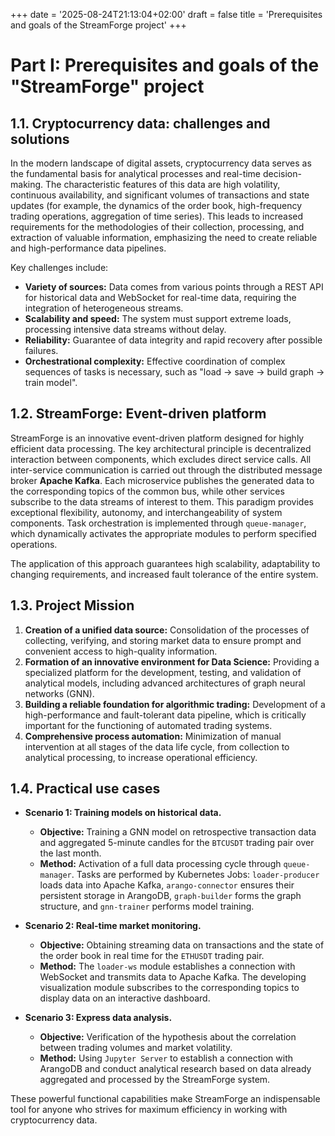 +++
date = '2025-08-24T21:13:04+02:00'
draft = false
title = 'Prerequisites and goals of the StreamForge project'
+++

# Part I: Prerequisites and goals of the "StreamForge" project

## 1.1. Cryptocurrency data: challenges and solutions

In the modern landscape of digital assets, cryptocurrency data serves as the fundamental basis for analytical processes and real-time decision-making. The characteristic features of this data are high volatility, continuous availability, and significant volumes of transactions and state updates (for example, the dynamics of the order book, high-frequency trading operations, aggregation of time series). This leads to increased requirements for the methodologies of their collection, processing, and extraction of valuable information, emphasizing the need to create reliable and high-performance data pipelines.

Key challenges include:
- **Variety of sources:** Data comes from various points through a REST API for historical data and WebSocket for real-time data, requiring the integration of heterogeneous streams.
- **Scalability and speed:** The system must support extreme loads, processing intensive data streams without delay.
- **Reliability:** Guarantee of data integrity and rapid recovery after possible failures.
- **Orchestrational complexity:** Effective coordination of complex sequences of tasks is necessary, such as "load -> save -> build graph -> train model".

## 1.2. StreamForge: Event-driven platform

StreamForge is an innovative event-driven platform designed for highly efficient data processing. The key architectural principle is decentralized interaction between components, which excludes direct service calls. All inter-service communication is carried out through the distributed message broker **Apache Kafka**. Each microservice publishes the generated data to the corresponding topics of the common bus, while other services subscribe to the data streams of interest to them. This paradigm provides exceptional flexibility, autonomy, and interchangeability of system components. Task orchestration is implemented through `queue-manager`, which dynamically activates the appropriate modules to perform specified operations.

The application of this approach guarantees high scalability, adaptability to changing requirements, and increased fault tolerance of the entire system.

## 1.3. Project Mission

1.  **Creation of a unified data source:** Consolidation of the processes of collecting, verifying, and storing market data to ensure prompt and convenient access to high-quality information.
2.  **Formation of an innovative environment for Data Science:** Providing a specialized platform for the development, testing, and validation of analytical models, including advanced architectures of graph neural networks (GNN).
3.  **Building a reliable foundation for algorithmic trading:** Development of a high-performance and fault-tolerant data pipeline, which is critically important for the functioning of automated trading systems.
4.  **Comprehensive process automation:** Minimization of manual intervention at all stages of the data life cycle, from collection to analytical processing, to increase operational efficiency.

## 1.4. Practical use cases

- **Scenario 1: Training models on historical data.**
  - **Objective:** Training a GNN model on retrospective transaction data and aggregated 5-minute candles for the `BTCUSDT` trading pair over the last month.
  - **Method:** Activation of a full data processing cycle through `queue-manager`. Tasks are performed by Kubernetes Jobs: `loader-producer` loads data into Apache Kafka, `arango-connector` ensures their persistent storage in ArangoDB, `graph-builder` forms the graph structure, and `gnn-trainer` performs model training.

- **Scenario 2: Real-time market monitoring.**
  - **Objective:** Obtaining streaming data on transactions and the state of the order book in real time for the `ETHUSDT` trading pair.
  - **Method:** The `loader-ws` module establishes a connection with WebSocket and transmits data to Apache Kafka. The developing visualization module subscribes to the corresponding topics to display data on an interactive dashboard.

- **Scenario 3: Express data analysis.**
  - **Objective:** Verification of the hypothesis about the correlation between trading volumes and market volatility.
  - **Method:** Using `Jupyter Server` to establish a connection with ArangoDB and conduct analytical research based on data already aggregated and processed by the StreamForge system.

These powerful functional capabilities make StreamForge an indispensable tool for anyone who strives for maximum efficiency in working with cryptocurrency data.
